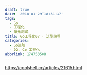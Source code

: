 ```yaml
---
draft: true
date: '2018-01-29T18:31:37'
tags:
  - Go
  - 工程化
  - 单元测试
title: Go工程化07 - 泛型编程
categories:
  - Go进阶
  - 02. Go 工程化
abbrlink: 174753588
---
```


https://coolshell.cn/articles/21615.html